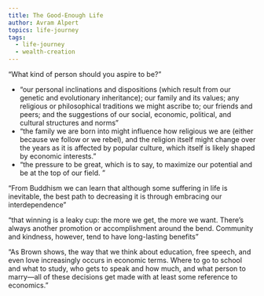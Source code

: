 ```yaml
---
title: The Good-Enough Life
author: Avram Alpert
topics: life-journey
tags:
  - life-journey
  - wealth-creation
---
```

“What kind of person should you aspire to be?”

- “our personal inclinations and dispositions (which result from our genetic and evolutionary inheritance); our family and its values; any religious or philosophical traditions we might ascribe to; our friends and peers; and the suggestions of our social, economic, political, and cultural structures and norms”
- “the family we are born into might influence how religious we are (either because we follow or we rebel), and the religion itself might change over the years as it is affected by popular culture, which itself is likely shaped by economic interests.”
- “the pressure to be great, which is to say, to maximize our potential and be at the top of our field. ”


“From Buddhism we can learn that although some suffering in life is inevitable, the best path to decreasing it is through embracing our interdependence”

“that winning is a leaky cup: the more we get, the more we want. There’s always another promotion or accomplishment around the bend. Community and kindness, however, tend to have long-lasting benefits”

“As Brown shows, the way that we think about education, free speech, and even love increasingly occurs in economic terms. Where to go to school and what to study, who gets to speak and how much, and what person to marry—all of these decisions get made with at least some reference to economics.”






